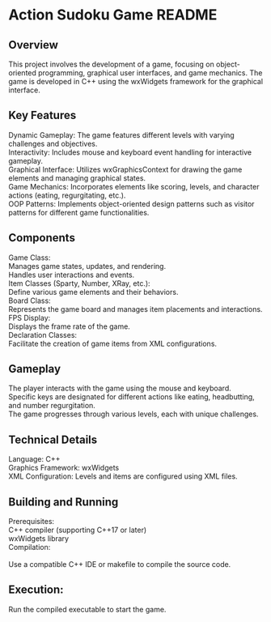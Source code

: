 # Action Sudoku Game README
## Overview
This project involves the development of a game, focusing on object-oriented programming, graphical user interfaces, and game mechanics. The game is developed in C++ using the wxWidgets framework for the graphical interface.

## Key Features
Dynamic Gameplay: The game features different levels with varying challenges and objectives.<br />
Interactivity: Includes mouse and keyboard event handling for interactive gameplay.<br />
Graphical Interface: Utilizes wxGraphicsContext for drawing the game elements and managing graphical states.<br />
Game Mechanics: Incorporates elements like scoring, levels, and character actions (eating, regurgitating, etc.).<br />
OOP Patterns: Implements object-oriented design patterns such as visitor patterns for different game functionalities.<br />
## Components
Game Class:<br />
Manages game states, updates, and rendering.<br />
Handles user interactions and events.<br />
Item Classes (Sparty, Number, XRay, etc.):<br />
Define various game elements and their behaviors.<br />
Board Class:<br />
Represents the game board and manages item placements and interactions.<br />
FPS Display:<br />
Displays the frame rate of the game.<br />
Declaration Classes:<br />
Facilitate the creation of game items from XML configurations.<br />
## Gameplay
The player interacts with the game using the mouse and keyboard.<br />
Specific keys are designated for different actions like eating, headbutting, and number regurgitation.<br />
The game progresses through various levels, each with unique challenges.<br />
## Technical Details
Language: C++<br />
Graphics Framework: wxWidgets<br />
XML Configuration: Levels and items are configured using XML files.<br />
## Building and Running
Prerequisites:<br />
C++ compiler (supporting C++17 or later)<br />
wxWidgets library<br />
Compilation:<br /><br />
Use a compatible C++ IDE or makefile to compile the source code.<br />
## Execution:
Run the compiled executable to start the game.<br />

